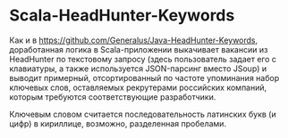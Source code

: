 # Scala-HeadHunter-Keywords

Как и в https://github.com/Generalus/Java-HeadHunter-Keywords, доработанная логика в Scala-приложении выкачивает вакансии из HeadHunter по текстовому запросу (здесь пользователь задает его с клавиатуры, а также используется JSON-парсинг вместо JSoup) и выводит примерный, отсортированный по частоте упоминания набор ключевых слов, оставляемых рекрутерами российских компаний, которым требуются соответствующие разработчики.

Ключевым словом считается последовательность латинских букв (и цифр) в кириллице, возможно, разделенная пробелами.
